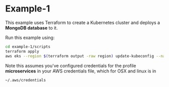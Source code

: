 # Example-1

This example uses Terraform to create a Kubernetes cluster and deploys a **MongoDB database** to it.

Run this example using:

```bash
cd example-1/scripts
terraform apply
aws eks --region $(terraform output -raw region) update-kubeconfig --name $(terraform output -raw cluster_name) --profile microservices
```

Note this assumes you've configured credentials for the profile **microservices** in your AWS credentials file, which for OSX and linux is in

```bash
~/.aws/credentials
```
